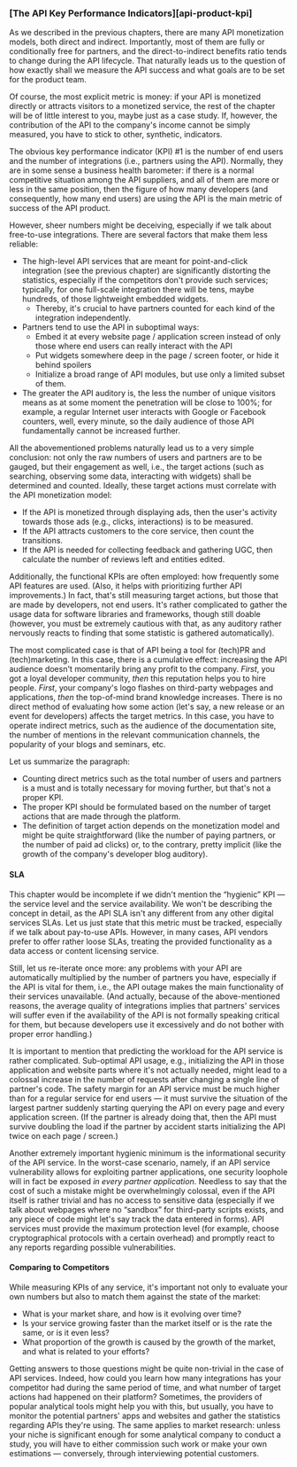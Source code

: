 ### [The API Key Performance Indicators][api-product-kpi]

As we described in the previous chapters, there are many API monetization models, both direct and indirect. Importantly, most of them are fully or conditionally free for partners, and the direct-to-indirect benefits ratio tends to change during the API lifecycle. That naturally leads us to the question of how exactly shall we measure the API success and what goals are to be set for the product team.

Of course, the most explicit metric is money: if your API is monetized directly or attracts visitors to a monetized service, the rest of the chapter will be of little interest to you, maybe just as a case study. If, however, the contribution of the API to the company's income cannot be simply measured, you have to stick to other, synthetic, indicators.

The obvious key performance indicator (KPI) \#1 is the number of end users and the number of integrations (i.e., partners using the API). Normally, they are in some sense a business health barometer: if there is a normal competitive situation among the API suppliers, and all of them are more or less in the same position, then the figure of how many developers (and consequently, how many end users) are using the API is the main metric of success of the API product.

However, sheer numbers might be deceiving, especially if we talk about free-to-use integrations. There are several factors that make them less reliable:
  * The high-level API services that are meant for point-and-click integration (see the previous chapter) are significantly distorting the statistics, especially if the competitors don't provide such services; typically, for one full-scale integration there will be tens, maybe hundreds, of those lightweight embedded widgets. 
      * Thereby, it's crucial to have partners counted for each kind of the integration independently.
  * Partners tend to use the API in suboptimal ways:
      * Embed it at every website page / application screen instead of only those where end users can really interact with the API
      * Put widgets somewhere deep in the page / screen footer, or hide it behind spoilers
      * Initialize a broad range of API modules, but use only a limited subset of them.
  * The greater the API auditory is, the less the number of unique visitors means as at some moment the penetration will be close to 100%; for example, a regular Internet user interacts with Google or Facebook counters, well, every minute, so the daily audience of those API fundamentally cannot be increased further.

All the abovementioned problems naturally lead us to a very simple conclusion: not only the raw numbers of users and partners are to be gauged, but their engagement as well, i.e., the target actions (such as searching, observing some data, interacting with widgets) shall be determined and counted. Ideally, these target actions must correlate with the API monetization model:
  * If the API is monetized through displaying ads, then the user's activity towards those ads (e.g., clicks, interactions) is to be measured.
  * If the API attracts customers to the core service, then count the transitions.
  * If the API is needed for collecting feedback and gathering UGC, then calculate the number of reviews left and entities edited.

Additionally, the functional KPIs are often employed: how frequently some API features are used. (Also, it helps with prioritizing further API improvements.) In fact, that's still measuring target actions, but those that are made by developers, not end users. It's rather complicated to gather the usage data for software libraries and frameworks, though still doable (however, you must be extremely cautious with that, as any auditory rather nervously reacts to finding that some statistic is gathered automatically).

The most complicated case is that of API being a tool for (tech)PR and (tech)marketing. In this case, there is a cumulative effect: increasing the API audience doesn't momentarily bring any profit to the company. *First*, you got a loyal developer community, *then* this reputation helps you to hire people. *First*, your company's logo flashes on third-party webpages and applications, *then* the top-of-mind brand knowledge increases. There is no direct method of evaluating how some action (let's say, a new release or an event for developers) affects the target metrics. In this case, you have to operate indirect metrics, such as the audience of the documentation site, the number of mentions in the relevant communication channels, the popularity of your blogs and seminars, etc.

Let us summarize the paragraph:
  * Counting direct metrics such as the total number of users and partners is a must and is totally necessary for moving further, but that's not a proper KPI.
  * The proper KPI should be formulated based on the number of target actions that are made through the platform.
  * The definition of target action depends on the monetization model and might be quite straightforward (like the number of paying partners, or the number of paid ad clicks) or, to the contrary, pretty implicit (like the growth of the company's developer blog auditory).

#### SLA

This chapter would be incomplete if we didn't mention the “hygienic” KPI — the service level and the service availability. We won't be describing the concept in detail, as the API SLA isn't any different from any other digital services SLAs. Let us just state that this metric must be tracked, especially if we talk about pay-to-use APIs. However, in many cases, API vendors prefer to offer rather loose SLAs, treating the provided functionality as a data access or content licensing service.

Still, let us re-iterate once more: any problems with your API are automatically multiplied by the number of partners you have, especially if the API is vital for them, i.e., the API outage makes the main functionality of their services unavailable. (And actually, because of the above-mentioned reasons, the average quality of integrations implies that partners' services will suffer even if the availability of the API is not formally speaking critical for them, but because developers use it excessively and do not bother with proper error handling.)

It is important to mention that predicting the workload for the API service is rather complicated. Sub-optimal API usage, e.g., initializing the API in those application and website parts where it's not actually needed, might lead to a colossal increase in the number of requests after changing a single line of partner's code. The safety margin for an API service must be much higher than for a regular service for end users — it must survive the situation of the largest partner suddenly starting querying the API on every page and every application screen. (If the partner is already doing that, then the API must survive doubling the load if the partner by accident starts initializing the API twice on each page / screen.)

Another extremely important hygienic minimum is the informational security of the API service. In the worst-case scenario, namely, if an API service vulnerability allows for exploiting partner applications, one security loophole will in fact be exposed *in every partner application*. Needless to say that the cost of such a mistake might be overwhelmingly colossal, even if the API itself is rather trivial and has no access to sensitive data (especially if we talk about webpages where no “sandbox” for third-party scripts exists, and any piece of code might let's say track the data entered in forms). API services must provide the maximum protection level (for example, choose cryptographical protocols with a certain overhead) and promptly react to any reports regarding possible vulnerabilities.

#### Comparing to Competitors

While measuring KPIs of any service, it's important not only to evaluate your own numbers but also to match them against the state of the market:
  * What is your market share, and how is it evolving over time?
  * Is your service growing faster than the market itself or is the rate the same, or is it even less?
  * What proportion of the growth is caused by the growth of the market, and what is related to your efforts?

Getting answers to those questions might be quite non-trivial in the case of API services. Indeed, how could you learn how many integrations has your competitor had during the same period of time, and what number of target actions had happened on their platform? Sometimes, the providers of popular analytical tools might help you with this, but usually, you have to monitor the potential partners' apps and websites and gather the statistics regarding APIs they're using. The same applies to market research: unless your niche is significant enough for some analytical company to conduct a study, you will have to either commission such work or make your own estimations — conversely, through interviewing potential customers.